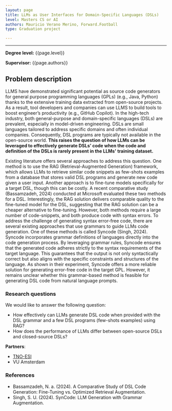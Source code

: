 ```yaml
---
layout: page
title: LLMs as User Interfaces for Domain-Specific Languages (DSLs)
level: Masters CS or AI
authors: Mauricio Verano Merino, Forward.Football
type: Graduation project

---
```


---
**Degree level:** {{page.level}}

**Supervisor:** {{page.authors}}


## Problem description

LLMS have demonstrated significant potential as source code generators for general purpose programming languages (GPLs) (e.g., Java, Python) thanks to the extensive training data extracted from open-source projects. As a result, tool developers and companies can use LLMS to build tools to boost engineer’s productivity (e.g., GitHub Copilot).
In the high-tech industry, both general-purpose and domain-specific languages (DSLs) are prevalent, especially in model-driven engineering. DSLs are small languages tailored to address specific domains and often individual companies. Consequently, DSL programs are typically not available in the open-source world. **This raises the question of how LLMs can be leveraged to effectively generate DSLs’ code when the code and definition of the DSLs is rarely present in the LLMs' training dataset.**

Existing literature offers several approaches to address this question. One method is to use the RAG (Retrieval-Augmented Generation) framework, which allows LLMs to retrieve similar code snippets as few-shots examples from a database that stores valid DSL programs and generate new code given a user input. Another approach is to fine-tune models specifically for a target DSL, though this can be costly. A recent comparative study (Bassamzadeh, 2024) conducted at Microsoft evaluated these two methods for a DSL. Interestingly, the RAG solution delivers comparable quality to the fine-tuned model for the DSL, suggesting that the RAG solution can be a  cheaper alternative to fine-tuning. However, both methods require a large number of code-snippets, and both produce code with syntax errors.
To address the challenge of generating syntax error-free code, there are several existing approaches that use grammars to guide LLMs code generation. One of these methods is called Syncode (Singh, 2024). Syncode incorporates grammar definitions of languages directly into the code generation process. By leveraging grammar rules, Syncode ensures that the generated code adheres strictly to the syntax requirements of the target language. This guarantees that the output is not only syntactically correct but also aligns with the specific constraints and structures of the language. As shown in their experiment, Syncode offers a more reliable solution for generating error-free code in the target GPL. However, it remains unclear whether this grammar-based method is feasible for generating DSL code from natural language prompts.

### Research questions
We would like to answer the following question:

- How effectively can LLMs generate DSL code when provided with the DSL grammar and a few DSL programs (few-shots examples) using RAG?
- How does the performance of LLMs differ between open-source DSLs and closed-source DSLs?

**Partners**:
* [TNO-ESI](https://esi.nl)
* VU Amsterdam

### References
* Bassamzadeh, N. a. (2024). A Comparative Study of DSL Code Generation: Fine-Tuning vs. Optimized Retrieval Augmentation.
* Singh, S. U. (2024). SynCode: LLM Generation with Grammar Augmentation.




